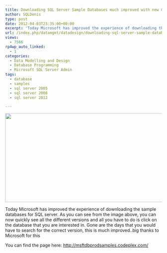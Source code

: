 ```yaml
---
title: Downloading SQL Server Sample Databases much improved with new CodePlex changes
author: SQLDenis
type: post
date: 2012-04-03T23:35:00+00:00
excerpt: 'Today Microsoft has improved the experience of downloading the sample databases for SQL server. As you can see from the image above, you can now quickly see all the different versions and all you have to do is click on the database that you are interest&hellip;'
url: /index.php/datamgmt/datadesign/downloading-sql-server-sample-databases/
views:
  - 7566
rp4wp_auto_linked:
  - 1
categories:
  - Data Modelling and Design
  - Database Programming
  - Microsoft SQL Server Admin
tags:
  - database
  - samples
  - sql server 2005
  - sql server 2008
  - sql server 2012

---
```

<div class="image_block">
  <a href="/wp-content/uploads/blogs/DataMgmt/Denis/DownloadDB.PNG?mtime=1333503077"><img alt="" src="/wp-content/uploads/blogs/DataMgmt/Denis/DownloadDB.PNG?mtime=1333503077" width="555" height="286" /></a>
</div>

Today Microsoft has improved the experience of downloading the sample databases for SQL server. As you can see from the image above, you can now quickly see all the different versions and all you have to do is click on the database that you are interested in. Gone are the days that you would have to search for the correct version, this is much improved..big thanks to Microsoft for this

You can find the page here: http://msftdbprodsamples.codeplex.com/